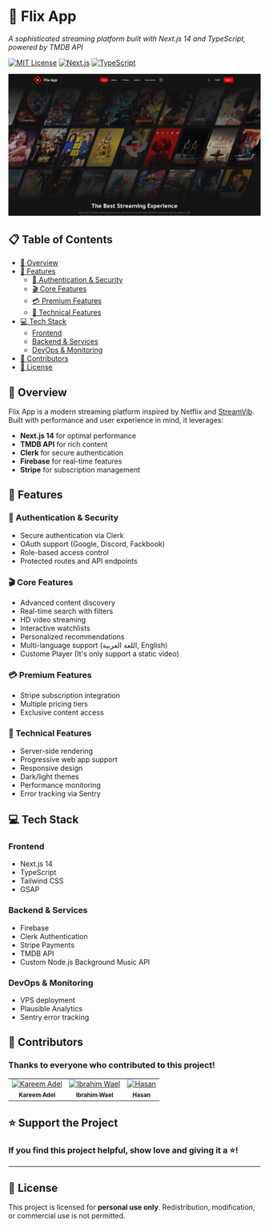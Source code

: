 # 🎥 Flix App

_A sophisticated streaming platform built with Next.js 14 and TypeScript, powered by TMDB API_

[![MIT License](https://img.shields.io/badge/License-MIT-green.svg)](https://choosealicense.com/licenses/mit/)
[![Next.js](https://img.shields.io/badge/Next.js-14-black)](https://nextjs.org/)
[![TypeScript](https://img.shields.io/badge/TypeScript-5.0-blue)](https://www.typescriptlang.org/)

![Flix App Preview](public/meta_bg.png)

## 📋 Table of Contents

- [🌟 Overview](#-overview)
- [🚀 Features](#-features)
  - [🔐 Authentication & Security](#-authentication--security)
  - [🎬 Core Features](#-core-features)
  - [💳 Premium Features](#-premium-features)
  - [🎨 Technical Features](#-technical-features)
- [💻 Tech Stack](#-tech-stack)
  - [Frontend](#frontend)
  - [Backend & Services](#backend--services)
  - [DevOps & Monitoring](#devops--monitoring)
- [👥 Contributors](#-contributors)
- [📜 License](#-license)

## 🌟 Overview

Flix App is a modern streaming platform inspired by Netflix and [StreamVib](https://www.figma.com/community/file/1294589591426976269). Built with performance and user experience in mind, it leverages:

- **Next.js 14** for optimal performance
- **TMDB API** for rich content
- **Clerk** for secure authentication
- **Firebase** for real-time features
- **Stripe** for subscription management

## 🚀 Features

### 🔐 Authentication & Security

- Secure authentication via Clerk
- OAuth support (Google, Discord, Fackbook)
- Role-based access control
- Protected routes and API endpoints

### 🎬 Core Features

- Advanced content discovery
- Real-time search with filters
- HD video streaming
- Interactive watchlists
- Personalized recommendations
- Multi-language support (اللغة العربية, English)
- Custome Player (It's only support a static video)

### 💳 Premium Features

- Stripe subscription integration
- Multiple pricing tiers
- Exclusive content access

### 🎨 Technical Features

- Server-side rendering
- Progressive web app support
- Responsive design
- Dark/light themes
- Performance monitoring
- Error tracking via Sentry

## 💻 Tech Stack

### Frontend

- Next.js 14
- TypeScript
- Tailwind CSS
- GSAP

### Backend & Services

- Firebase
- Clerk Authentication
- Stripe Payments
- TMDB API
- Custom Node.js Background Music API

### DevOps & Monitoring

- VPS deployment
- Plausible Analytics
- Sentry error tracking

## 🤝 Contributors

### Thanks to everyone who contributed to this project!

<table> <tr> <td align="center"> <a href="https://github.com/KareemAdelAwwad"> <img src="https://github.com/KareemAdelAwwad.png" width="100px;" alt="Kareem Adel"/> <br /> <sub><b>Kareem Adel</b></sub> </a> </td> 
<td align="center"> <a href="https://github.com/ibrahimwael951"> <img src="https://github.com/ibrahimwael951.png" width="100px;" alt="Ibrahim Wael"/> <br /> <sub><b>Ibrahim Wael</b></sub> </a> </td> 
<td align="center"> <a href="https://github.com/HassanMo1390"> <img src="https://github.com/HassanMo1390.png" width="100px;" alt="Hasan"/> <br /> <sub><b>Hasan</b></sub> </a> </td> 
</tr> </table>

## ⭐ Support the Project

### If you find this project helpful, show love and giving it a ⭐!

---

## 📜 License

This project is licensed for **personal use only**. Redistribution, modification, or commercial use is not permitted.